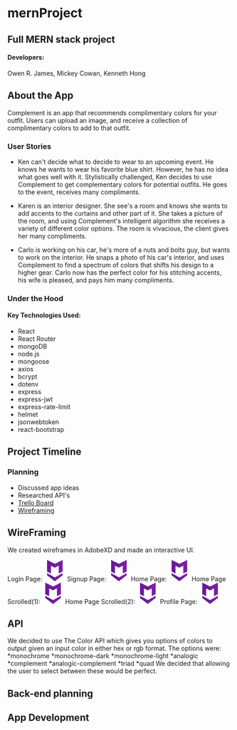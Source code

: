 # mernProject

## Full MERN stack project

#### Developers:

Owen R. James,
Mickey Cowan,
Kenneth Hong

## About the App

Complement is an app that recommends complimentary colors for your outfit. Users can upload an image, and receive a collection of complimentary colors to add to that outfit.

### User Stories

- Ken can't decide what to decide to wear to an upcoming event. He knows he wants to wear his favorite blue shirt. However, he has no idea what goes well with it. Stylistically challenged, Ken decides to use Complement to get complementary colors for potential outfits. He goes to the event, receives many compliments.

- Karen is an interior designer. She see's a room and knows she wants to add accents to the curtains and other part of it. She takes a picture of the room, and using Complement's intelligent algorithm she receives a variety of different color options. The room is vivacious, the client gives her many compliments.

- Carlo is working on his car, he's more of a nuts and bolts guy, but wants to work on the interior. He snaps a photo of his car's interior, and uses Complement to find a spectrum of colors that shifts his design to a higher gear. Carlo now has the perfect color for his stitching accents, his wife is pleased, and pays him many compliments.

### Under the Hood

#### Key Technologies Used:

- React
- React Router
- mongoDB
- node.js
- mongoose
- axios
- bcrypt
- dotenv
- express
- express-jwt
- express-rate-limit
- helmet
- jsonwebtoken
- react-bootstrap

## Project Timeline

### Planning

- Discussed app ideas
- Researched API's
- [Trello Board](https://trello.com/b/KzDYzqsH/project-3-wdi)
- [Wireframing](link.com)

## WireFraming

We created wireframes in AdobeXD and made an interactive UI.

Login Page:
![alt text](https://github.com/adam-p/markdown-here/raw/master/src/common/images/icon48.png 'Logo Title Text 1')
Signup Page:
![alt text](https://github.com/adam-p/markdown-here/raw/master/src/common/images/icon48.png 'Logo Title Text 1')
Home Page:
![alt text](https://github.com/adam-p/markdown-here/raw/master/src/common/images/icon48.png 'Logo Title Text 1')
Home Page Scrolled(1):
![alt text](https://github.com/adam-p/markdown-here/raw/master/src/common/images/icon48.png 'Logo Title Text 1')
Home Page Scrolled(2):
![alt text](https://github.com/adam-p/markdown-here/raw/master/src/common/images/icon48.png 'Logo Title Text 1')
Profile Page:
![alt text](https://github.com/adam-p/markdown-here/raw/master/src/common/images/icon48.png 'Logo Title Text 1')

## API

We decided to use The Color API which gives you options of colors to output given an input color in either hex or rgb format. The options were:
*monochrome
*monochrome-dark
*monochrome-light
*analogic
*complement
*analogic-complement
*triad
*quad
We decided that allowing the user to select between these would be perfect.

## Back-end planning

## App Development
